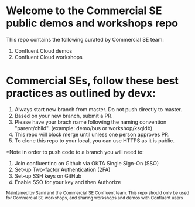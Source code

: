 # Welcome to the Commercial SE public demos and workshops repo 
This repo contains the following curated by Commercial SE team: 
1. Confluent Cloud demos 
2. Confluent Cloud workshops

# Commercial SEs, follow these best practices as outlined by devx: 
1. Always start new branch from master. Do not push directly to master.
2. Based on your new branch, submit a PR.
3. Please have your brach name following the naming convention "parent/child". (example: demo/bus or workshop/ksqldb) 
4. This repo will block merge until unless one person approves PR.
5. To clone this repo to your local, you can use HTTPS as it is public. 

*Note in order to push code to a branch you will need to:
1. Join confluentinc on Github via OKTA Single Sign-On (SSO)
2. Set-up Two-factor Authentication (2FA)
3. Set-up SSH keys on GitHub
4. Enable SSO for your key and then Authorize

<sub>Maintained by Sami and the Commercial SE Confluent team. This repo should only be used for Commercial SE workshops, and sharing workshops and demos with Confluent users
</sub>
